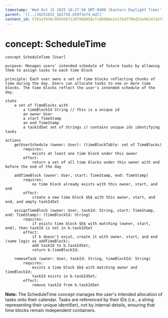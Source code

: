 ```yaml
---
timestamp: 'Wed Oct 15 2025 16:27:50 GMT-0400 (Eastern Daylight Time)'
parent: '[[../20251015_162750.d59f5e74.md]]'
content_id: 57b1af636c995456f130796b058cfc89988e1e17bd379bd23e96247a37c45af0
---
```


# concept: ScheduleTime

```
concept ScheduleTime [User]

purpose: Manages users' intended schedule of future tasks by allowing them to assign tasks to each time block

principle: Each user owns a set of time blocks reflecting chunks of time during the day. Users can allocate tasks to one or more time blocks. The time blocks reflect the user's intended schedule of the day.

state
	a set of TimeBlocks with
		a timeBlockId String // this is a unique id
		an owner User
		a start TimeStamp
		an end TimeStamp
		a taskIdSet set of Strings // contains unique ids identifying tasks

actions
	getUserSchedule (owner: User): (timeBlockTable: set of TimeBlocks)
		requires:
			exists at least one time block under this owner
		effect:
			return a set of all time blocks under this owner with end before the end of the day

	addTimeBlock (owner: User, start: TimeStamp, end: TimeStamp)
		requires:
			no time block already exists with this owner, start, and end
		effect:
			create a new time block $b$ with this owner, start, and end, and empty taskIdSet

	assignTimeBlock (owner: User, taskId: String, start: TimeStamp, end: TimeStamp): (timeBlockId: String)
		requires:
			if exists time block $b$ with matching (owner, start, end), then taskId is not in b.taskIdSet
		effect:
			if b doesn't exist, create it with owner, start, and end (same logic as addTimeBlock);
			add taskId to b.taskIdSet;
			return b.timeBlockId;

	removeTask (owner: User, taskId: String, timeBlockId: String)
		requires:
			exists a time block $b$ with matching owner and timeBlockId;
			taskId exists in b.taskIdSet;
		effect:
			remove taskId from b.taskIdSet
```

**Note:** The ScheduleTime concept manages the user's intended allocation of tasks onto their calendar. Tasks are referenced by their IDs (i.e., a string representing their unique identifier), not by internal details, ensuring that time blocks remain independent containers.

